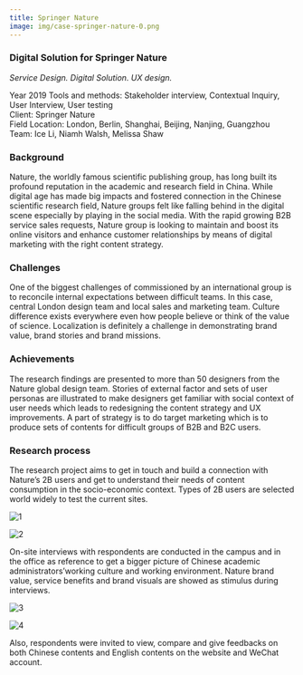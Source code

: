 ```yaml
---
title: Springer Nature
image: img/case-springer-nature-0.png
---
```

### **Digital Solution for Springer Nature**

*Service Design. Digital Solution. UX design.*

Year 2019 Tools and methods: Stakeholder interview, Contextual Inquiry, User Interview, User testing\
Client: Springer Nature\
Field Location: London, Berlin, Shanghai, Beijing, Nanjing, Guangzhou\
Team: Ice Li, Niamh Walsh, Melissa Shaw

### Background

Nature, the worldly famous scientific publishing group, has long built its profound reputation in the academic and research field in China. While digital age has made big impacts and fostered connection in the Chinese scientific research field, Nature groups felt like falling behind in the digital scene especially by playing in the social media.  With the rapid growing B2B service sales requests, Nature group is looking to maintain and boost its online visitors and enhance customer relationships by means of digital marketing with the right content strategy.

### Challenges

One of the biggest challenges of commissioned by an international group is to reconcile internal expectations between difficult teams. In this case, central London design team and local sales and marketing team. Culture difference exists everywhere even how people believe or think of the value of science. Localization is definitely a challenge in demonstrating brand value, brand stories and brand missions.

### Achievements

The research findings are presented to more than 50 designers from the Nature global design team. Stories of external factor and sets of user personas are illustrated to make designers get familiar with social context of user needs which leads to redesigning the content strategy and UX improvements.  A part of strategy is to do target marketing which is to produce sets of contents for difficult groups of B2B and B2C users. 

### Research process

The research project aims to get in touch and build a connection with Nature’s 2B users and get to understand their needs of content consumption in the socio-economic context. Types of 2B users are selected world widely to test the current sites. 

![1](img/case-springer-nature-1.png "1")

![2](img/case-springer-nature-2.png "2")

On-site interviews with respondents are conducted in the campus and in the office as reference to get a bigger picture of Chinese academic administrators’working culture and working environment. Nature brand value, service benefits and brand visuals are showed as stimulus during interviews. 

![3](img/case-springer-nature-3.png "3")

![4](img/case-springer-nature-4.png "4")

Also, respondents were invited to view, compare and give feedbacks on both Chinese contents and English contents on the website and WeChat account.